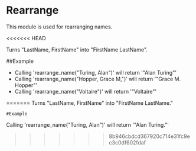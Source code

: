 
Rearrange
=========

This module is used for rearranging names.

<<<<<<< HEAD

Turns "LastName, FirstName" into "FirstName LastName".

##Example

* Calling 'rearrange_name{"Turing, Alan")' will return '"Alan Turing"'
* Calling 'rearrange_name("Hopper, Grace M,")' will return '"Grace M. Hopper"'
* Calling 'rearrange_name("Voltaire")' will return '"Voltaire"' 

=======
Turns "LastName, FirstName" into "FirstName LastName."

	#Example

Calling 'rearrange_name{"Turing, Alan")' will return '"Alan Turing."'
>>>>>>> 8b946cbdcd367920c714e31fc9ec3c0df602fdaf
